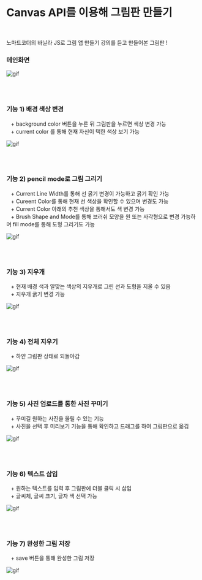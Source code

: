 # Canvas API를 이용해 그림판 만들기

<br/>

노마드코더의 바닐라 JS로 그림 앱 만들기 강의를 듣고 만들어본 그림판 ! 

### **메인화면**
![gif](https://user-images.githubusercontent.com/83651122/215502771-6b4f8be5-d707-484f-ba6b-858ba53950aa.gif)


<br/>
<br/>

### **기능 1) 배경 색상 변경**

&nbsp;&nbsp; + background color 버튼을 누른 뒤 그림판을 누르면 색상 변경 가능
<br/>&nbsp;&nbsp; + current color 를 통해 현재 자신이 택한 색상 보기 가능

![gif](https://user-images.githubusercontent.com/83651122/215500513-06488c1f-b8d6-4492-aaf8-ae4223238165.gif)

<br/>
<br/>

### **기능 2) pencil mode로 그림 그리기**
&nbsp;&nbsp; + Current Line Width를 통해 선 굵기 변경이 가능하고 굵기 확인 가능
<br/>&nbsp;&nbsp; + Cureent Color를 통해 현재 선 색상을 확인할 수 있으며 변경도 가능
<br/>&nbsp;&nbsp; + Current Color 아래의 추천 색상을 통해서도 색 변경 가능
<br/>&nbsp;&nbsp; + Brush Shape and Mode를 통해 브러쉬 모양을 원 또는 사각형으로 변경 가능하며 fill mode를 통해 도형 그리기도 가능

![gif](https://user-images.githubusercontent.com/83651122/215511219-2137e09a-77b2-4980-a586-d8535319530d.gif)



<br/>
<br/>

### **기능 3) 지우개**
&nbsp;&nbsp; + 현재 배경 색과 알맞는 색상의 지우개로 그린 선과 도형을 지울 수 있음
<br/>&nbsp;&nbsp; + 지우개 굵기 변경 가능

![gif](https://user-images.githubusercontent.com/83651122/215513866-256110da-662d-428a-ad25-32d1ded0918a.gif)


<br/>
<br/>

### **기능 4) 전체 지우기**
&nbsp;&nbsp; + 하얀 그림판 상태로 되돌아감

![gif](https://user-images.githubusercontent.com/83651122/215514485-860758bf-febd-44a7-9b48-dd88ce3ed86a.gif)


<br/>
<br/>

### **기능 5) 사진 업로드를 통한 사진 꾸미기**
&nbsp;&nbsp; + 꾸미길 원하는 사진을 올릴 수 있는 기능
<br/>&nbsp;&nbsp; + 사진을 선택 후 미리보기 기능을 통해 확인하고 드래그를 하여 그림판으로 옮김


![gif](https://user-images.githubusercontent.com/83651122/215516630-7a1c5b05-30b8-4b07-8439-5d823a3b3f96.gif)


<br/>
<br/>

### **기능 6) 텍스트 삽입**
&nbsp;&nbsp; + 원하는 텍스트를 입력 후 그림판에 더블 클릭 시 삽입
<br/>&nbsp;&nbsp; + 글씨체, 글씨 크기, 글자 색 선택 가능

![gif](https://user-images.githubusercontent.com/83651122/215518001-61d10794-f92f-44b8-b41b-c2906836e80c.gif)


<br/>
<br/>

### **기능 7) 완성한 그림 저장**
&nbsp;&nbsp; + save 버튼을 통해 완성한 그림 저장

![gif](https://user-images.githubusercontent.com/83651122/215518920-e55d48fd-27ed-4b8d-b2b1-b82dd4998cf1.gif)
